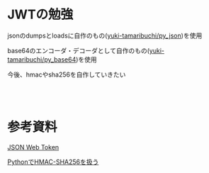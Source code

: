 # JWTの勉強

jsonのdumpsとloadsに自作のもの([yuki-tamaribuchi/py_json](https://github.com/yuki-tamaribuchi/py_json))を使用

base64のエンコーダ・デコーダとして自作のもの([yuki-tamaribuchi/py_base64](https://github.com/yuki-tamaribuchi/py_base64))を使用

今後、hmacやsha256を自作していきたい

<br><br>

# 参考資料

[JSON Web Token](https://en.wikipedia.org/wiki/JSON_Web_Token)

[PythonでHMAC-SHA256を扱う](http://mitakadai.me/archives/17)
